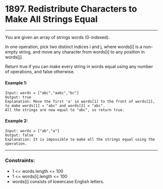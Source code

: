 # 1897. Redistribute Characters to Make All Strings Equal

---

You are given an array of strings words (0-indexed).

In one operation, pick two distinct indices i and j, where words[i] is a non-empty string, and move any character from words[i] to any position in words[j].

Return true if you can make every string in words equal using any number of operations, and false otherwise.

#### Example 1:
```
Input: words = ["abc","aabc","bc"]
Output: true
Explanation: Move the first 'a' in words[1] to the front of words[2],
to make words[1] = "abc" and words[2] = "abc".
All the strings are now equal to "abc", so return true.
```
#### Example 2:
```
Input: words = ["ab","a"]
Output: false
Explanation: It is impossible to make all the strings equal using the operation.
```

---
### Constraints:

- 1 <= words.length <= 100
- 1 <= words[i].length <= 100
- words[i] consists of lowercase English letters.